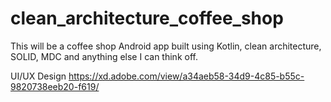 # clean_architecture_coffee_shop
This will be a coffee shop Android app built using Kotlin, clean architecture, SOLID, MDC and anything else I can think off.

UI/UX Design
https://xd.adobe.com/view/a34aeb58-34d9-4c85-b55c-9820738eeb20-f619/
